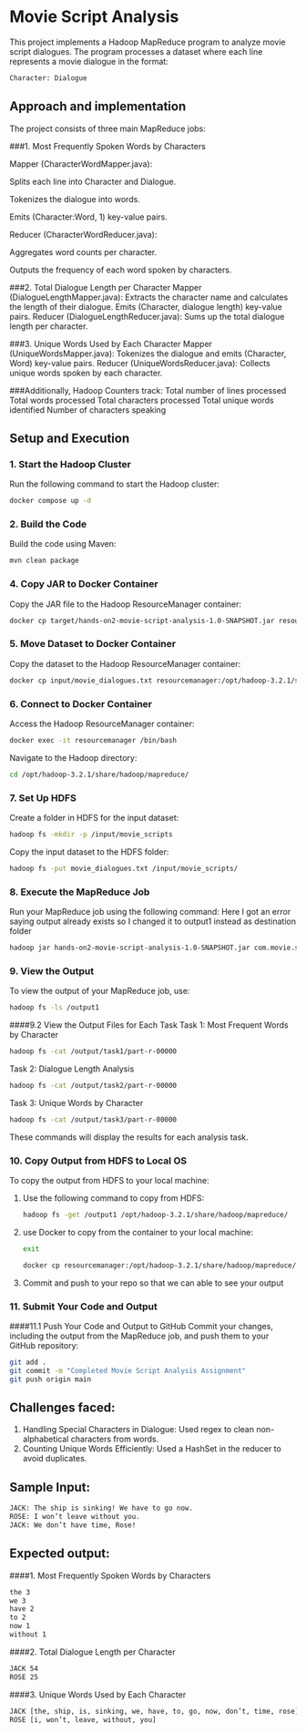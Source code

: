 
# Movie Script Analysis

This project implements a Hadoop MapReduce program to analyze movie script dialogues. The program processes a dataset where each line represents a movie dialogue in the format:
```bash
Character: Dialogue
```

## Approach and implementation
The project consists of three main MapReduce jobs:

###1. Most Frequently Spoken Words by Characters

Mapper (CharacterWordMapper.java):

Splits each line into Character and Dialogue.

Tokenizes the dialogue into words.

Emits (Character:Word, 1) key-value pairs.

Reducer (CharacterWordReducer.java):

Aggregates word counts per character.

Outputs the frequency of each word spoken by characters.

###2. Total Dialogue Length per Character
Mapper (DialogueLengthMapper.java):
Extracts the character name and calculates the length of their dialogue.
Emits (Character, dialogue length) key-value pairs.
Reducer (DialogueLengthReducer.java):
Sums up the total dialogue length per character.

###3. Unique Words Used by Each Character
Mapper (UniqueWordsMapper.java):
Tokenizes the dialogue and emits (Character, Word) key-value pairs.
Reducer (UniqueWordsReducer.java):
Collects unique words spoken by each character.

###Additionally, Hadoop Counters track:
Total number of lines processed
Total words processed
Total characters processed
Total unique words identified
Number of characters speaking

## Setup and Execution

### 1. **Start the Hadoop Cluster**

Run the following command to start the Hadoop cluster:

```bash
docker compose up -d
```

### 2. **Build the Code**

Build the code using Maven:

```bash
mvn clean package
```

### 4. **Copy JAR to Docker Container**

Copy the JAR file to the Hadoop ResourceManager container:

```bash
docker cp target/hands-on2-movie-script-analysis-1.0-SNAPSHOT.jar resourcemanager:/opt/hadoop-3.2.1/share/hadoop/mapreduce/
```

### 5. **Move Dataset to Docker Container**

Copy the dataset to the Hadoop ResourceManager container:

```bash
docker cp input/movie_dialogues.txt resourcemanager:/opt/hadoop-3.2.1/share/hadoop/mapreduce/
```

### 6. **Connect to Docker Container**

Access the Hadoop ResourceManager container:

```bash
docker exec -it resourcemanager /bin/bash
```

Navigate to the Hadoop directory:

```bash
cd /opt/hadoop-3.2.1/share/hadoop/mapreduce/
```

### 7. **Set Up HDFS**

Create a folder in HDFS for the input dataset:

```bash
hadoop fs -mkdir -p /input/movie_scripts
```

Copy the input dataset to the HDFS folder:

```bash
hadoop fs -put movie_dialogues.txt /input/movie_scripts/
```

### 8. **Execute the MapReduce Job**

Run your MapReduce job using the following command: Here I got an error saying output already exists so I changed it to output1 instead as destination folder

```bash
hadoop jar hands-on2-movie-script-analysis-1.0-SNAPSHOT.jar com.movie.script.analysis.MovieScriptAnalysis /input/movie_scripts/movie_dialogues.txt /output1
```

### 9. **View the Output**

To view the output of your MapReduce job, use:

```bash
hadoop fs -ls /output1
```
####9.2 View the Output Files for Each Task
Task 1: Most Frequent Words by Character
```bash
hadoop fs -cat /output/task1/part-r-00000
```
Task 2: Dialogue Length Analysis
```bash
hadoop fs -cat /output/task2/part-r-00000
```
Task 3: Unique Words by Character
```bash
hadoop fs -cat /output/task3/part-r-00000
```
These commands will display the results for each analysis task.

### 10. **Copy Output from HDFS to Local OS**
To copy the output from HDFS to your local machine:
1. Use the following command to copy from HDFS:
    ```bash
    hadoop fs -get /output1 /opt/hadoop-3.2.1/share/hadoop/mapreduce/
    ```
2. use Docker to copy from the container to your local machine:
   ```bash
   exit 
   ```
    ```bash
    docker cp resourcemanager:/opt/hadoop-3.2.1/share/hadoop/mapreduce/output1/ ./output1/
    ```
3. Commit and push to your repo so that we can able to see your output

### 11. Submit Your Code and Output
####11.1 Push Your Code and Output to GitHub
Commit your changes, including the output from the MapReduce job, and push them to your GitHub repository:
```bash
git add .
git commit -m "Completed Movie Script Analysis Assignment"
git push origin main
```

## Challenges faced: 
 1. Handling Special Characters in Dialogue: Used regex to clean non-alphabetical characters from words.
 2. Counting Unique Words Efficiently: Used a HashSet in the reducer to avoid duplicates.

## Sample Input: 
 ```bash
JACK: The ship is sinking! We have to go now.
ROSE: I won’t leave without you.
JACK: We don’t have time, Rose!
   ```

## Expected output: 
####1. Most Frequently Spoken Words by Characters
 ```bash
the 3
we 3
have 2
to 2
now 1
without 1
   ```

####2. Total Dialogue Length per Character
 ```bash
JACK 54
ROSE 25
   ```

####3. Unique Words Used by Each Character
 ```bash
JACK [the, ship, is, sinking, we, have, to, go, now, don’t, time, rose]
ROSE [i, won’t, leave, without, you]
   ```
